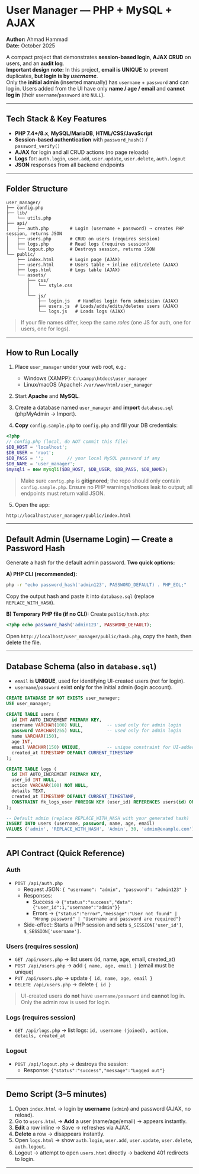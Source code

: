 # User Manager — PHP + MySQL + AJAX

**Author:** Ahmad Hammad  
**Date:** October 2025

A compact project that demonstrates **session-based login**, **AJAX CRUD** on users, and an **audit log**.  
**Important design note:** In this project, **email is UNIQUE** to prevent duplicates, **but login is by *username***.  
Only the **initial admin** (inserted manually) has `username` + `password` and can log in. Users added from the UI have only **name / age / email** and **cannot log in** (their `username`/`password` are `NULL`).

---

## Tech Stack & Key Features
- **PHP 7.4+/8.x**, **MySQL/MariaDB**, **HTML/CSS/JavaScript**
- **Session-based authentication** with `password_hash()` / `password_verify()`
- **AJAX** for login and all CRUD actions (no page reloads)
- **Logs** for: `auth.login`, `user.add`, `user.update`, `user.delete`, `auth.logout`
- **JSON** responses from all backend endpoints

---

## Folder Structure
```
user_manager/
├── config.php
├── lib/
│   └── utils.php
├── api/
│   ├── auth.php        # Login (username + password) → creates PHP session, returns JSON
│   ├── users.php       # CRUD on users (requires session)
│   ├── logs.php        # Read logs (requires session)
│   └── logout.php      # Destroys session, returns JSON
└── public/
    ├── index.html      # Login page (AJAX)
    ├── users.html      # Users table + inline edit/delete (AJAX)
    ├── logs.html       # Logs table (AJAX)
    └── assets/
        ├── css/
        │   └── style.css
        │   
        └── js/
            ├── login.js   # Handles login form submission (AJAX)
            ├── users.js  # Loads/adds/edits/deletes users (AJAX)
            └── logs.js   # Loads logs (AJAX)
```
> If your file names differ, keep the same *roles* (one JS for auth, one for users, one for logs).

---

## How to Run Locally

1) Place `user_manager` under your web root, e.g.:
   - Windows (XAMPP): `C:\xampp\htdocs\user_manager`
   - Linux/macOS (Apache): `/var/www/html/user_manager`

2) Start **Apache** and **MySQL**.

3) Create a database named `user_manager` and **import** `database.sql` (phpMyAdmin → Import).


4) **Copy** `config.sample.php` to `config.php` and fill your DB credentials:
```php
<?php
// config.php (local, do NOT commit this file)
$DB_HOST = 'localhost';
$DB_USER = 'root';
$DB_PASS = '';         // your local MySQL password if any
$DB_NAME = 'user_manager';
$mysqli = new mysqli($DB_HOST, $DB_USER, $DB_PASS, $DB_NAME);
```
> Make sure `config.php` is **gitignored**; the repo should only contain `config.sample.php`.
> Ensure no PHP warnings/notices leak to output; all endpoints must return valid JSON.

5) Open the app:
```
http://localhost/user_manager/public/index.html
```

---

## Default Admin (Username Login) — Create a Password Hash

Generate a hash for the default admin password. **Two quick options:**

**A) PHP CLI (recommended):**
```bash
php -r "echo password_hash('admin123', PASSWORD_DEFAULT) . PHP_EOL;"
```
Copy the output hash and paste it into `database.sql` (replace `REPLACE_WITH_HASH`).

**B) Temporary PHP file (if no CLI):**
Create `public/hash.php`:
```php
<?php echo password_hash('admin123', PASSWORD_DEFAULT);
```
Open `http://localhost/user_manager/public/hash.php`, copy the hash, then delete the file.

---

## Database Schema (also in `database.sql`)

- `email` is **UNIQUE**, used for identifying UI-created users (not for login).
- `username`/`password` exist **only** for the initial admin (login account).

```sql
CREATE DATABASE IF NOT EXISTS user_manager;
USE user_manager;

CREATE TABLE users (
  id INT AUTO_INCREMENT PRIMARY KEY,
  username VARCHAR(100) NULL,         -- used only for admin login
  password VARCHAR(255) NULL,         -- used only for admin login
  name VARCHAR(150),
  age INT,
  email VARCHAR(150) UNIQUE,          -- unique constraint for UI-added users
  created_at TIMESTAMP DEFAULT CURRENT_TIMESTAMP
);

CREATE TABLE logs (
  id INT AUTO_INCREMENT PRIMARY KEY,
  user_id INT NULL,
  action VARCHAR(100) NOT NULL,
  details TEXT,
  created_at TIMESTAMP DEFAULT CURRENT_TIMESTAMP,
  CONSTRAINT fk_logs_user FOREIGN KEY (user_id) REFERENCES users(id) ON DELETE SET NULL
);

-- Default admin (replace REPLACE_WITH_HASH with your generated hash)
INSERT INTO users (username, password, name, age, email)
VALUES ('admin', 'REPLACE_WITH_HASH', 'Admin', 30, 'admin@example.com');
```

---

## API Contract (Quick Reference)

### Auth
- `POST /api/auth.php`
  - Request JSON: `{ "username": "admin", "password": "admin123" }`
  - Responses:
    - Success → `{"status":"success","data":{"user_id":1,"username":"admin"}}`
    - Errors  → `{"status":"error","message":"User not found" | "Wrong password" | "Username and password are required"}`
  - Side-effect: Starts a PHP session and sets `$_SESSION['user_id']`, `$_SESSION['username']`.

### Users (requires session)
- `GET /api/users.php` → list users (id, name, age, email, created_at)
- `POST /api/users.php` → add `{ name, age, email }` (email must be unique)
- `PUT /api/users.php` → update `{ id, name, age, email }`
- `DELETE /api/users.php` → delete `{ id }`

> UI-created users **do not** have `username/password` and **cannot** log in. Only the admin row is used for login.

### Logs (requires session)
- `GET /api/logs.php` → list logs: `id, username (joined), action, details, created_at`

### Logout
- `POST /api/logout.php` → destroys the session:
  - Response: `{"status":"success","message":"Logged out"}`

---

## Demo Script (3–5 minutes)

1. Open `index.html` → login by **username** (`admin`) and password (AJAX, no reload).  
2. Go to `users.html` → **Add** a user (name/age/email) → appears instantly.  
3. **Edit** a row inline → Save → refreshes via AJAX.  
4. **Delete** a row → disappears instantly.  
5. Open `logs.html` → show `auth.login`, `user.add`, `user.update`, `user.delete`, `auth.logout`.  
6. Logout → attempt to open `users.html` directly → backend 401 redirects to login.

---
